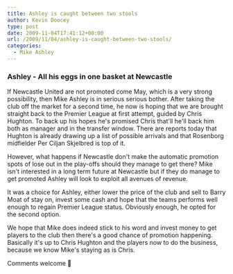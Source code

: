 ```yaml
---
title: Ashley is caught between two stools
author: Kevin Doocey
type: post
date: 2009-11-04T17:41:12+00:00
url: /2009/11/04/ashley-is-caught-between-two-stools/
categories:
  - Mike Ashley
---
```


### Ashley - All his eggs in one basket at Newcastle

If Newcastle United are not promoted come May, which is a very strong possibility, then Mike Ashley is in serious serious bother. After taking the club off the market for a second time, he now is hoping that we are brought straight back to the Premier League at first attempt, guided by Chris Hughton. To back up his hopes he's promised Chris that'll he'll back him both as manager and  in the transfer window. There are reports today that Hughton is already drawing up a list of possible arrivals and that Rosenborg midfielder Per Ciljan Skjelbred is top of it.

However, what happens if Newcastle don't make the automatic promotion spots of lose out in the play-offs should they manage to get there? Mike isn't interested in a long term future at Newcastle but if they do manage to get promoted Ashley will look to exploit all avenues of revenue.

It was a choice for Ashley, either lower the price of the club and sell to Barry Moat of stay on, invest some cash and hope that the teams performs well enough to regain Premier League status. Obviously enough, he opted for the second option.

We hope that Mike does indeed stick to his word and invest money to get players to the club then there's a good chance of promotion happening. Basically it's up to Chris Hughton and the players now to do the business, because we know Mike's staying as is Chris.

Comments welcome 🙂
